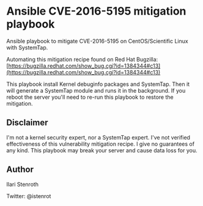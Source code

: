 # Ansible CVE-2016-5195 mitigation playbook
Ansible playbook to mitigate CVE-2016-5195 on CentOS/Scientific Linux with SystemTap.

Automating this mitigation recipe found on Red Hat Bugzilla:
[https://bugzilla.redhat.com/show_bug.cgi?id=1384344#c13](https://bugzilla.redhat.com/show_bug.cgi?id=1384344#c13)

This playbook install Kernel debuginfo packages and SystemTap. Then it will generate a SystemTap module and runs it in the background. If you reboot the server you'll need to re-run this playbook to restore the mitigation.

## Disclaimer

I'm not a kernel security expert, nor a SystemTap expert. I've not verified effectiveness of this vulnerability mitigation recipe. I give no guarantees of any kind. This playbook may break your server and cause data loss for you.

## Author

Ilari Stenroth

Twitter: @istenrot

